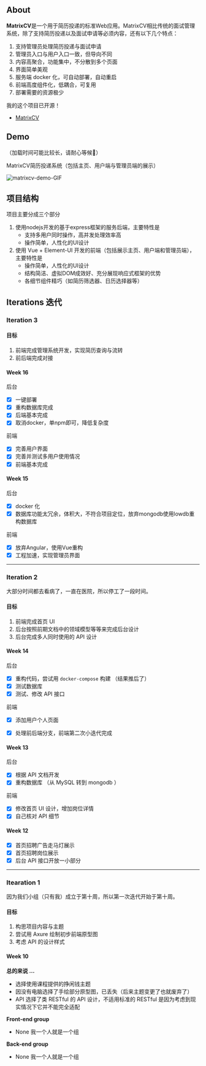 ## About

**MatrixCV**是一个用于简历投递的标准Web应用。MatrixCV相比传统的面试管理系统，除了支持简历投递以及面试申请等必须内容，还有以下几个特点：

1. 支持管理员处理简历投递与面试申请
2. 管理员入口与用户入口一致，但导向不同
3. 内容高聚合，功能集中，不分散到多个页面
4. 界面简单美观
5. 服务端 docker 化，可自动部署，自动重启
6. 前端高度组件化，低耦合，可复用
7. 部署需要的资源极少

我的这个项目已开源！

- [MatrixCV](https://github.com/owtotwo/MatrixCV)

## Demo

（加载时间可能比较长，请耐心等候🙂）

MatrixCV简历投递系统（包括主页、用户端与管理员端的展示）

![matrixcv-demo-GIF](https://github.com/owtotwo/MatrixCV-Docs/raw/gh-pages/matrixcv-demo.gif)

## 项目结构

项目主要分成三个部分

1. 使用nodejs开发的基于express框架的服务后端，主要特性是
    - 支持多用户同时操作，高并发处理效率高
    - 操作简单，人性化的UI设计
2. 使用 Vue + Element-UI 开发的前端（包括展示主页、用户端和管理员端），主要特性是
    - 操作简单，人性化的UI设计
    - 结构简洁、虚拟DOM成效好、充分展现响应式框架的优势
    - 各细节组件精巧（如简历筛选器、日历选择器等）

## Iterations 迭代

### Iteration 3

#### 目标

1. 前端完成管理系统开发，实现简历查询与流转
2. 前后端完成对接

#### Week 16

后台

- [x] 一键部署
- [x] 重构数据库完成
- [x] 后端基本完成
- [x] 取消docker，单npm即可，降低复杂度

前端

- [x] 完善用户界面
- [x] 完善并测试多用户使用情况
- [x] 前端基本完成

#### Week 15

后台

- [x] docker 化
- [x] 数据库功能太冗余，体积大，不符合项目定位，放弃mongodb使用lowdb重构数据库

前端

- [x] 放弃Angular，使用Vue重构
- [x] 工程加速，实现管理员界面

---

### Iteration 2

大部分时间都去看病了，一直在医院，所以停工了一段时间。

#### 目标

1. 前端完成首页 UI
2. 后台按照前期文档中的领域模型等等来完成后台设计
3. 后台完成多人同时使用的 API 设计

#### Week 14

后台

- [x] 重构代码，尝试用 `docker-compose` 构建 （结果推后了）
- [x] 测试数据库
- [x] 测试、修改 API 接口

前端

- [x] 添加用户个人页面
- [x] 处理前后端分支，前端第二次小迭代完成


#### Week 13

后台

- [x] 根据 API 文档开发
- [x] 重构数据库 （从 MySQL 转到 mongodb ）

前端

- [x] 修改首页 UI 设计，增加岗位详情
- [x] 自己核对 API 细节

#### Week 12

- [x] 首页招聘广告走马灯展示
- [x] 首页招聘岗位展示
- [x] 后台 API 接口开放一小部分

---

### Itearation 1

因为我们小组（只有我）成立于第十周，所以第一次迭代开始于第十周。

#### 目标

1. 构思项目内容与主题
2. 尝试用 Axure 绘制初步前端原型图
3. 考虑 API 的设计样式

#### Week 10

**总的来说 ...**

- 选择使用课程提供的挣闲钱主题
- 因没有电脑选择了手绘部分原型图，已丢失（后来主题变更了也就废弃了）
- API 选择了类 RESTful 的 API 设计，不适用标准的 RESTful 是因为考虑到现实情况下它并不能完全适配

**Front-end group**

- None 我一个人就是一个组

**Back-end group**

- None 我一个人就是一个组


